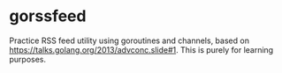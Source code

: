 # gorssfeed

Practice RSS feed utility using goroutines and channels, based on <https://talks.golang.org/2013/advconc.slide#1>. This is purely for learning purposes.